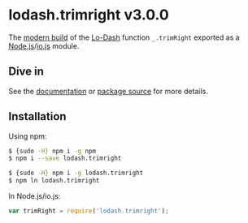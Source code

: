 # lodash.trimright v3.0.0

The [modern build](https://github.com/lodash/lodash/wiki/Build-Differences) of the [Lo-Dash](https://lodash.com/) function `_.trimRight` exported as a [Node.js](http://nodejs.org/)/[io.js](https://iojs.org/) module.

## Dive in

See the [documentation](https://lodash.com/docs#trimRight) or [package source](https://github.com/lodash/lodash/blob/3.0.0-npm-packages/lodash.trimright/index.js) for more details.

## Installation

Using npm:

```bash
$ {sudo -H} npm i -g npm
$ npm i --save lodash.trimright

$ {sudo -H} npm i -g lodash.trimright
$ npm ln lodash.trimright
```

In Node.js/io.js:

```js
var trimRight = require('lodash.trimright');
```
